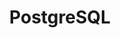 ---
title: "PostgreSQL"
description: "Curso de PostgreSQL"
file: "/src/content/certifications/POSTGERS.pdf"
hours: "16 horas en total"
--- 